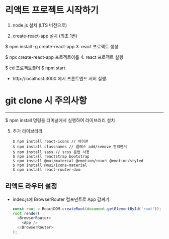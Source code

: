 # 리액트 프로젝트 시작하기

1. node.js 설치 (LTS 버전으로)

2. create-react-app 설치 (최초 1번)

$ npm install -g create-react-app 3. react 프로젝트 생성

$ npx create-react-app 프로젝트이름 4. react 프로젝트 실행

$ cd 프로젝트폴더
$ npm start

- http://localhost:3000 에서 프론트엔드 서버 실행.

# git clone 시 주의사항

---

$ npm install
명령을 터미널에서 실행하여 라이브러리 설치

5. 추가 라이브러리
   ```
   $ npm install react-icons // 아이콘
   $ npm install classnames // 클래스 add/remove 편리한거
   $ npm install sass // scss 문법 사용
   $ npm install reactstrap bootstrap
   $ npm install @mui/material @emotion/react @emotion/styled
   $ npm install @mui/icons-material
   $ npm install react-router-dom
   ```

## 리액트 라우터 설정

- index.js에 BrowserRouter 컴포넌트로 App 감싸기.
  ```javascript
  const root = ReactDOM.createRoot(document.getElementById('root'));
  root.render(
    <BrowserRouter>
      <App />
    </BrowserRouter>
  );
  ```
